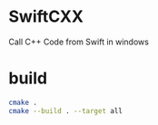 # SwiftCXX
Call C++ Code from Swift in windows


# build
```bash
cmake .
cmake --build . --target all
```




